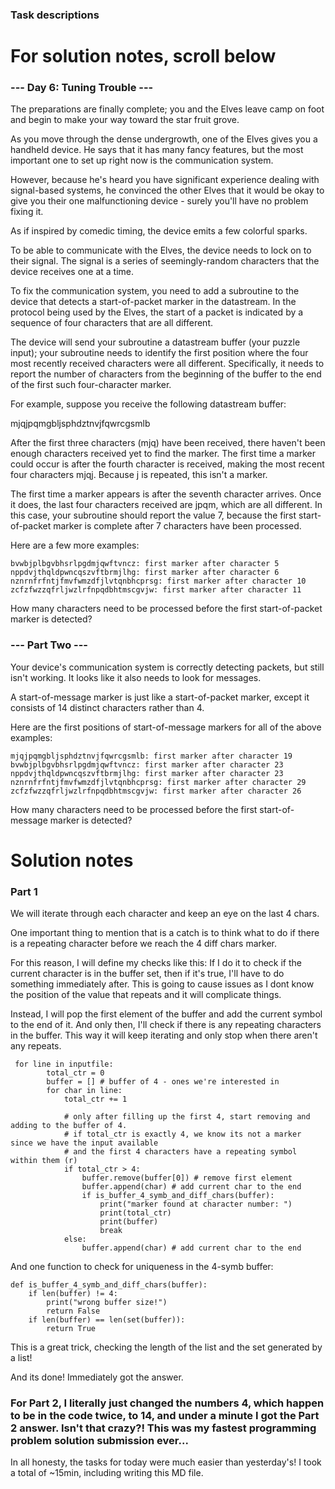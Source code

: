 ### Task descriptions
# For solution notes, scroll below

### --- Day 6: Tuning Trouble ---
The preparations are finally complete; you and the Elves leave camp on foot and begin to make your way toward the star fruit grove.

As you move through the dense undergrowth, one of the Elves gives you a handheld device. He says that it has many fancy features, but the most important one to set up right now is the communication system.

However, because he's heard you have significant experience dealing with signal-based systems, he convinced the other Elves that it would be okay to give you their one malfunctioning device - surely you'll have no problem fixing it.

As if inspired by comedic timing, the device emits a few colorful sparks.

To be able to communicate with the Elves, the device needs to lock on to their signal. The signal is a series of seemingly-random characters that the device receives one at a time.

To fix the communication system, you need to add a subroutine to the device that detects a start-of-packet marker in the datastream. In the protocol being used by the Elves, the start of a packet is indicated by a sequence of four characters that are all different.

The device will send your subroutine a datastream buffer (your puzzle input); your subroutine needs to identify the first position where the four most recently received characters were all different. Specifically, it needs to report the number of characters from the beginning of the buffer to the end of the first such four-character marker.

For example, suppose you receive the following datastream buffer:

mjqjpqmgbljsphdztnvjfqwrcgsmlb

After the first three characters (mjq) have been received, there haven't been enough characters received yet to find the marker. The first time a marker could occur is after the fourth character is received, making the most recent four characters mjqj. Because j is repeated, this isn't a marker.

The first time a marker appears is after the seventh character arrives. Once it does, the last four characters received are jpqm, which are all different. In this case, your subroutine should report the value 7, because the first start-of-packet marker is complete after 7 characters have been processed.

Here are a few more examples:
```
bvwbjplbgvbhsrlpgdmjqwftvncz: first marker after character 5
nppdvjthqldpwncqszvftbrmjlhg: first marker after character 6
nznrnfrfntjfmvfwmzdfjlvtqnbhcprsg: first marker after character 10
zcfzfwzzqfrljwzlrfnpqdbhtmscgvjw: first marker after character 11
```
How many characters need to be processed before the first start-of-packet marker is detected?


### --- Part Two ---
Your device's communication system is correctly detecting packets, but still isn't working. It looks like it also needs to look for messages.

A start-of-message marker is just like a start-of-packet marker, except it consists of 14 distinct characters rather than 4.

Here are the first positions of start-of-message markers for all of the above examples:
```
mjqjpqmgbljsphdztnvjfqwrcgsmlb: first marker after character 19
bvwbjplbgvbhsrlpgdmjqwftvncz: first marker after character 23
nppdvjthqldpwncqszvftbrmjlhg: first marker after character 23
nznrnfrfntjfmvfwmzdfjlvtqnbhcprsg: first marker after character 29
zcfzfwzzqfrljwzlrfnpqdbhtmscgvjw: first marker after character 26
```
How many characters need to be processed before the first start-of-message marker is detected?

# Solution notes

### Part 1

We will iterate through each character and keep an eye on the last 4 chars. 

One important thing to mention that is a catch is to think what to do if there is a repeating character before we reach the 4 diff chars marker.

For this reason, I will define my checks like this: If I do it to check if the current character is in the buffer set, then if it's true, I'll have to do something immediately after. This is going to cause issues as I dont know the position of the value that repeats and it will complicate things.

Instead, I will pop the first element of the buffer and add the current symbol to the end of it. And only then, I'll check if there is any repeating characters in the buffer. This way it will keep iterating and only stop when there aren't any repeats.

```
 for line in inputfile:
        total_ctr = 0
        buffer = [] # buffer of 4 - ones we're interested in
        for char in line:
            total_ctr += 1
            
            # only after filling up the first 4, start removing and adding to the buffer of 4.
            # if total_ctr is exactly 4, we know its not a marker since we have the input available
            # and the first 4 characters have a repeating symbol within them (r)
            if total_ctr > 4: 
                buffer.remove(buffer[0]) # remove first element
                buffer.append(char) # add current char to the end
                if is_buffer_4_symb_and_diff_chars(buffer):
                    print("marker found at character number: ")
                    print(total_ctr)
                    print(buffer)
                    break
            else:
                buffer.append(char) # add current char to the end
```

And one function to check for uniqueness in the 4-symb buffer:

```
def is_buffer_4_symb_and_diff_chars(buffer):
    if len(buffer) != 4:
        print("wrong buffer size!")
        return False
    if len(buffer) == len(set(buffer)):
        return True
```

This is a great trick, checking the length of the list and the set generated by a list!

And its done! Immediately got the answer.

### For Part 2, I literally just changed the numbers 4, which happen to be in the code twice, to 14, and under a minute I got the Part 2 answer. Isn't that crazy?! This was my fastest programming problem solution submission ever...

In all honesty, the tasks for today were much easier than yesterday's! I took a total of ~15min, including writing this MD file.
